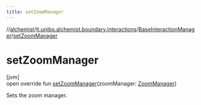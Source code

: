 ```yaml
---
title: setZoomManager
---
```

//[alchemist](../../../index.html)/[it.unibo.alchemist.boundary.interactions](../index.html)/[BaseInteractionManager](index.html)/[setZoomManager](set-zoom-manager.html)



# setZoomManager



[jvm]\
open override fun [setZoomManager](set-zoom-manager.html)(zoomManager: [ZoomManager](../../it.unibo.alchemist.boundary.wormhole.interfaces/-zoom-manager/index.html))



Sets the zoom manager.




